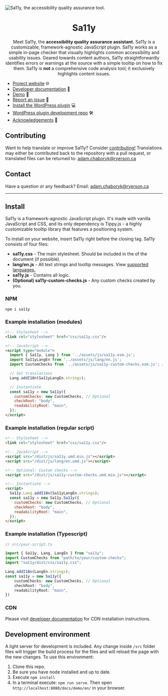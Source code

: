 ![Sa11y, the accessibility quality assurance tool.](https://ryersondmp.github.io/sa11y/assets/github-banner.png)

<h1 align="center">Sa11y</h1>
<p align="center">Meet Sa11y, the <strong>accessibility quality assurance assistant.</strong> Sa11y is a customizable, framework-agnostic JavaScript plugin. Sa11y works as a simple in-page checker that visually highlights common accessibility and usability issues. Geared towards content authors, Sa11y straightforwardly identifies errors or warnings at the source with a simple tooltip on how to fix them. Sa11y is <strong>not</strong> a comprehensive code analysis tool; it exclusively highlights content issues.</p>

* [Project website](https://sa11y.netlify.app/) 🌐
* [Developer documentation](https://sa11y.netlify.app/developers/) 📓
* [Demo](https://ryersondmp.github.io/sa11y/demo/en/) 🚀
* [Report an issue](https://github.com/ryersondmp/sa11y/issues) 🐜
* [Install the WordPress plugin](https://wordpress.org/plugins/sa11y/) 💻
* [WordPress plugin development repo](https://github.com/ryersondmp/sa11y-wp) 🛠
* [Acknowledgements](https://sa11y.netlify.app/acknowledgements/) 👤

## Contributing
Want to help translate or improve Sa11y? Consider [contributing!](https://github.com/ryersondmp/sa11y/blob/master/CONTRIBUTING.md) Translations may either be contributed back to the repository with a pull request, or translated files can be returned to: [adam.chaboryk@ryerson.ca](mailto:adam.chaboryk)

## Contact
Have a question or any feedback? Email: [adam.chaboryk@ryerson.ca](mailto:adam.chaboryk)

<hr>

## Install
Sa11y is a framework-agnostic JavaScript plugin. It's made with vanilla JavaScript and CSS, and its only dependency is Tippy.js - a highly customizable tooltip library that features a positioning system.

To install on your website, insert Sa11y right before the closing </body> tag. Sa11y consists of four files:

- **sa11y.css** - The main stylesheet. Should be included in the <head> of the document (if possible).
- **lang/en.js** - All text strings and tooltip messages. View [supported languages.](https://sa11y.netlify.app/developers/#languages)
- **sa11y.js** - Contains all logic.
- **(Optional) sa11y-custom-checks.js** - Any custom checks created by you.

### NPM
`npm i sa11y`

### Example installation (modules)
````html
<!-- Stylesheet -->
<link rel="stylesheet" href="css/sa11y.css"/>

<!-- JavaScript -->
<script type="module">
  import { Sa11y, Lang } from '../assets/js/sa11y.esm.js';
  import Sa11yLangEn from '../assets/js/lang/en.js';
  import CustomChecks from '../assets/js/sa11y-custom-checks.esm.js'; // Optional

  // Set translations
  Lang.addI18n(Sa11yLangEn.strings);

  // Instantiate
  const sa11y = new Sa11y({
    customChecks: new CustomChecks, // Optional
    checkRoot: "body",
    readabilityRoot: "main",
  });
</script>
````

### Example installation (regular script)
````html
<!-- Stylesheet -->
<link rel="stylesheet" href="css/sa11y.css"/>

<!-- JavaScript -->
<script src="/dist/js/sa11y.umd.min.js"></script>
<script src="/dist/js/lang/en.umd.js"></script>

<!-- Optional: Custom checks -->
<script src="/dist/js/sa11y-custom-checks.umd.min.js"></script>

<!-- Instantiate -->
<script>
  Sa11y.Lang.addI18n(Sa11yLangEn.strings);
  const sa11y = new Sa11y.Sa11y({
    customChecks: new CustomChecks, // Optional
    checkRoot: "body",
    readabilityRoot: "main",
  });
</script>
````

### Example installation (Typescript)
````typescript
// src/your-script.ts

import { Sa11y, Lang, LangEn } from "sa11y";
import CustomChecks from "path/to/your/custom-checks";
import "sa11y/dist/css/sa11y.css";

Lang.addI18n(LangEn.strings);
const sa11y = new Sa11y({
	customChecks: new CustomChecks, // Optional
	checkRoot: "body",
	readabilityRoot: "main",
})
````

### CDN
Please visit [developer documentation](https://sa11y.netlify.app/developers/) for CDN installation instructions.

## Development environment
A light server for development is included. Any change inside `/src` folder files will trigger the build process for the files and will reload the page with the new changes. To use this environment:

1. Clone this repo.
2. Be sure you have node installed and up to date.
3. Execute `npm install`
4. In a terminal execute: `npm run serve`. Then open `http://localhost:8080/docs/demo/en/` in your browser.

